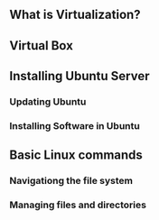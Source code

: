 ## What is Virtualization?

## Virtual Box

## Installing Ubuntu Server

### Updating Ubuntu

### Installing Software in Ubuntu


## Basic Linux commands

### Navigationg the file system

### Managing files and directories